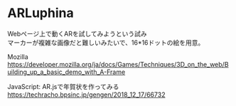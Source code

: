 # ARLuphina  

Webページ上で動くARを試してみようという試み  
マーカーが複雑な画像だと難しいみたいで、16*16ドットの絵を用意。  


Mozilla  
https://developer.mozilla.org/ja/docs/Games/Techniques/3D_on_the_web/Building_up_a_basic_demo_with_A-Frame
  
JavaScript: AR.jsで年賀状を作ってみる  
https://techracho.bpsinc.jp/gengen/2018_12_17/66732